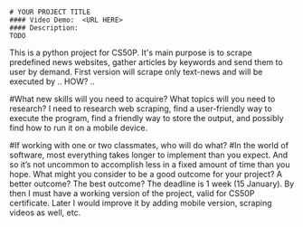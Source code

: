     # YOUR PROJECT TITLE
    #### Video Demo:  <URL HERE>
    #### Description:
    TODO

This is a python project for CS50P. It's main purpose is to scrape predefined news websites, gather articles by keywords and send them to user by demand.
First version will scrape only text-news and will be executed by .. HOW? ..


#What new skills will you need to acquire? What topics will you need to research?
I need to research web scraping, find a user-friendly way to execute the program, find a friendly way to store the output, and possibly find how to run it on a mobile device.

#If working with one or two classmates, who will do what?
#In the world of software, most everything takes longer to implement than you expect. And so it’s not uncommon to accomplish less in a fixed amount of time than you hope. What might you consider to be a good outcome for your project? A better outcome? The best outcome?
The deadline is 1 week (15 January). By then I must have a working version of the project, valid for CS50P certificate.
Later I would improve it by adding mobile version, scraping videos as well, etc.